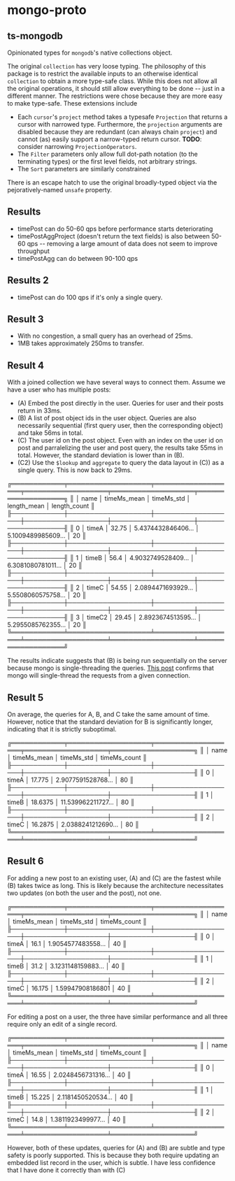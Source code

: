 # mongo-proto

## ts-mongodb
Opinionated types for `mongodb`'s native collections object.

The original `collection` has very loose typing.  The philosophy of this package is to restrict the available inputs to an otherwise identical `collection` to obtain a more type-safe class.  While this does not allow all the original operations, it should still allow everything to be done -- just in a different manner.  The restrictions were chose because they are more easy to make type-safe.  These extensions include
- Each `cursor`'s `project` method takes a typesafe `Projection` that returns a cursor with narrowed type.  Furthermore, the `projection` arguments are disabled because they are redundant (can always chain `project`) and cannot (as) easily support a narrow-typed return cursor.  **TODO**: consider narrowing `ProjectionOperators`.
- The `Filter` parameters only allow full dot-path notation (to the terminating types) or the first level fields, not arbitrary strings.
- The `Sort` parameters are similarly constrained

There is an escape hatch to use the original broadly-typed object via the pejoratively-named `unsafe` property.


## Results
- timePost can do 50-60 qps before performance starts deteriorating
- timePostAggProject (doesn't return the text fields) is also between 50-60 qps -- removing a large amount of data does not seem to improve throughput
- timePostAgg can do between 90-100 qps

## Results 2
- timePost can do 100 qps if it's only a single query.

## Result 3
- With no congestion, a small query has an overhead of 25ms.
- 1MB takes approximately 250ms to transfer.

## Result 4
With a joined collection we have several ways to connect them.  Assume we have a user who has multiple posts:
- (A) Embed the post directly in the user.  Queries for user and their posts return in 33ms.
- (B) A list of post object ids in the user object.  Queries are also necessarily sequential (first query user, then the corresponding object) and take 56ms in total.
- (C) The user id on the post object.  Even with an index on the user id on post and parralelizing the user and post query, the results take 55ms in total.  However, the standard deviation is lower than in (B).
- (C2) Use the `$lookup` and `aggregate` to query the data layout in (C)) as a single query.  This is now back to 29ms.

╔════════════╤═══════════════════╤═══════════════════╤═══════════════════╤═══════════════════╤═══════════════════╗
║            │ name              │ timeMs_mean       │ timeMs_std        │ length_mean       │ length_count      ║
╟────────────┼───────────────────┼───────────────────┼───────────────────┼───────────────────┼───────────────────╢
║ 0          │ timeA             │ 32.75             │ 5.4374432846406…  │ 5.1009489985609…  │ 20                ║
╟────────────┼───────────────────┼───────────────────┼───────────────────┼───────────────────┼───────────────────╢
║ 1          │ timeB             │ 56.4              │ 4.9032749528409…  │ 6.3081080781011…  │ 20                ║
╟────────────┼───────────────────┼───────────────────┼───────────────────┼───────────────────┼───────────────────╢
║ 2          │ timeC             │ 54.55             │ 2.0894471693929…  │ 5.5508060575758…  │ 20                ║
╟────────────┼───────────────────┼───────────────────┼───────────────────┼───────────────────┼───────────────────╢
║ 3          │ timeC2            │ 29.45             │ 2.8923674513595…  │ 5.2955085762355…  │ 20                ║
╚════════════╧═══════════════════╧═══════════════════╧═══════════════════╧═══════════════════╧═══════════════════╝

The results indicate suggests that (B) is being run sequentially on the server because mongo is single-threading the queries.  [This post](https://www.mongodb.com/community/forums/t/will-mongodb-utilize-all-my-4-cpus/3721/4?u=tianhui_li) confirms that mongo will single-thread the requests from a given connection.

## Result 5
On average, the queries for A, B, and C take the same amount of time.  However, notice that the standard deviation for B is significantly longer, indicating that it is strictly suboptimal.

╔════════════╤═══════════════════╤═══════════════════╤═══════════════════╤═══════════════════╗
║            │ name              │ timeMs_mean       │ timeMs_std        │ timeMs_count      ║
╟────────────┼───────────────────┼───────────────────┼───────────────────┼───────────────────╢
║ 0          │ timeA             │ 17.775            │ 2.9077591528768…  │ 80                ║
╟────────────┼───────────────────┼───────────────────┼───────────────────┼───────────────────╢
║ 1          │ timeB             │ 18.6375           │ 11.539962211727…  │ 80                ║
╟────────────┼───────────────────┼───────────────────┼───────────────────┼───────────────────╢
║ 2          │ timeC             │ 16.2875           │ 2.0388241212690…  │ 80                ║
╚════════════╧═══════════════════╧═══════════════════╧═══════════════════╧═══════════════════╝

## Result 6
For adding a new post to an existing user, (A) and (C) are the fastest while (B) takes twice as long.  This is likely because the architecture necessitates two updates (on both the user and the post), not one.

╔════════════╤═══════════════════╤═══════════════════╤═══════════════════╤═══════════════════╗
║            │ name              │ timeMs_mean       │ timeMs_std        │ timeMs_count      ║
╟────────────┼───────────────────┼───────────────────┼───────────────────┼───────────────────╢
║ 0          │ timeA             │ 16.1              │ 1.9054577483558…  │ 40                ║
╟────────────┼───────────────────┼───────────────────┼───────────────────┼───────────────────╢
║ 1          │ timeB             │ 31.2              │ 3.1231148159883…  │ 40                ║
╟────────────┼───────────────────┼───────────────────┼───────────────────┼───────────────────╢
║ 2          │ timeC             │ 16.175            │ 1.59947908186801  │ 40                ║
╚════════════╧═══════════════════╧═══════════════════╧═══════════════════╧═══════════════════╝

For editing a post on a user, the three have similar performance and all three require only an edit of a single record.

╔════════════╤═══════════════════╤═══════════════════╤═══════════════════╤═══════════════════╗
║            │ name              │ timeMs_mean       │ timeMs_std        │ timeMs_count      ║
╟────────────┼───────────────────┼───────────────────┼───────────────────┼───────────────────╢
║ 0          │ timeA             │ 16.55             │ 2.0248456731316…  │ 40                ║
╟────────────┼───────────────────┼───────────────────┼───────────────────┼───────────────────╢
║ 1          │ timeB             │ 15.225            │ 2.1181450520534…  │ 40                ║
╟────────────┼───────────────────┼───────────────────┼───────────────────┼───────────────────╢
║ 2          │ timeC             │ 14.8              │ 1.3811923499977…  │ 40                ║
╚════════════╧═══════════════════╧═══════════════════╧═══════════════════╧═══════════════════╝

However, both of these updates, queries for (A) and (B) are subtle and type safety is poorly supported.  This is because they both require updating an embedded list record in the user, which is subtle.
I have less confidence that I have done it correctly than with (C)